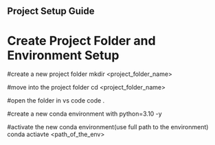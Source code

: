 ## Project Setup Guide

# Create Project Folder and Environment Setup

#create a new project folder
    mkdir <project_folder_name>

#move into the project folder
 cd <project_folder_name>

#open the folder in vs code
 code .

#create a new conda environment with python=3.10 -y

#activate the new conda environment(use full path to the environment)
 conda actiavte <path_of_the_env>


